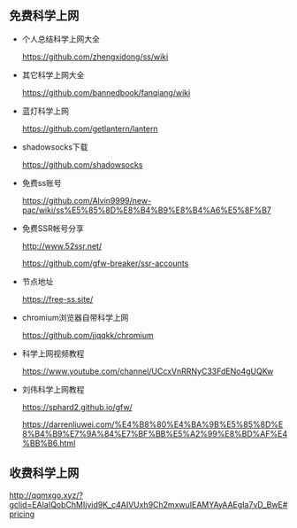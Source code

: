 ## 免费科学上网
* 个人总结科学上网大全 

  https://github.com/zhengxidong/ss/wiki

* 其它科学上网大全

  https://github.com/bannedbook/fanqiang/wiki

* 蓝灯科学上网

  https://github.com/getlantern/lantern

* shadowsocks下载

  https://github.com/shadowsocks

* 免费ss账号

  https://github.com/Alvin9999/new-pac/wiki/ss%E5%85%8D%E8%B4%B9%E8%B4%A6%E5%8F%B7

* 免费SSR帐号分享

  http://www.52ssr.net/
  
  https://github.com/gfw-breaker/ssr-accounts

* 节点地址

  https://free-ss.site/
  
* chromium浏览器自带科学上网
  
  https://github.com/jjqqkk/chromium
  
* 科学上网视频教程

  https://www.youtube.com/channel/UCcxVnRRNyC33FdENo4gUQKw

* 刘伟科学上网教程

  https://sphard2.github.io/gfw/
  
  https://darrenliuwei.com/%E4%B8%80%E4%BA%9B%E5%85%8D%E8%B4%B9%E7%9A%84%E7%BF%BB%E5%A2%99%E8%BD%AF%E4%BB%B6.html
  
## 收费科学上网

http://qqmxgo.xyz/?gclid=EAIaIQobChMIjvid9K_c4AIVUxh9Ch2mxwuIEAMYAyAAEgIa7vD_BwE#pricing
